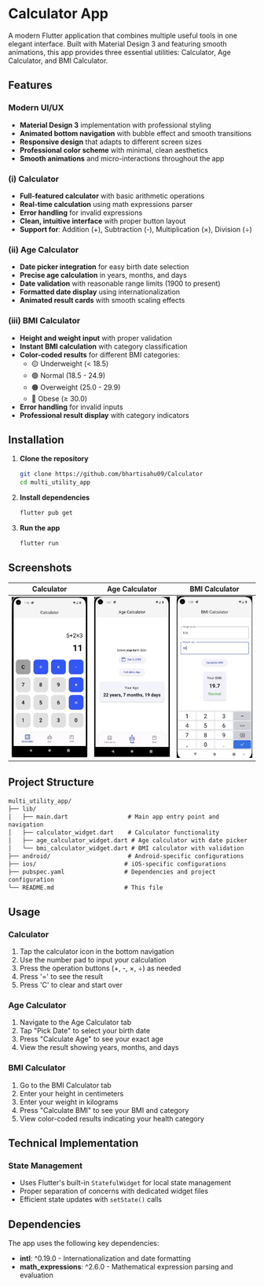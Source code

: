 # Calculator App

A modern Flutter application that combines multiple useful tools in one elegant interface. Built with Material Design 3 and featuring smooth animations, this app provides three essential utilities: Calculator, Age Calculator, and BMI Calculator.

## Features

### Modern UI/UX
- **Material Design 3** implementation with professional styling
- **Animated bottom navigation** with bubble effect and smooth transitions
- **Responsive design** that adapts to different screen sizes
- **Professional color scheme** with minimal, clean aesthetics
- **Smooth animations** and micro-interactions throughout the app

### (i) Calculator
- **Full-featured calculator** with basic arithmetic operations
- **Real-time calculation** using math expressions parser
- **Error handling** for invalid expressions
- **Clean, intuitive interface** with proper button layout
- **Support for**: Addition (+), Subtraction (-), Multiplication (×), Division (÷)

### (ii) Age Calculator
- **Date picker integration** for easy birth date selection
- **Precise age calculation** in years, months, and days
- **Date validation** with reasonable range limits (1900 to present)
- **Formatted date display** using internationalization
- **Animated result cards** with smooth scaling effects

### (iii) BMI Calculator
- **Height and weight input** with proper validation
- **Instant BMI calculation** with category classification
- **Color-coded results** for different BMI categories:
  - 🟡 Underweight (< 18.5)
  - 🟢 Normal (18.5 - 24.9)
  - 🟠 Overweight (25.0 - 29.9)
  - 🔴 Obese (≥ 30.0)
- **Error handling** for invalid inputs
- **Professional result display** with category indicators

## Installation

1. **Clone the repository**
   ```bash
   git clone https://github.com/bhartisahu09/Calculator
   cd multi_utility_app
   ```

2. **Install dependencies**
   ```bash
   flutter pub get
   ```

3. **Run the app**
   ```bash
   flutter run
   ```

## Screenshots

| Calculator | Age Calculator | BMI Calculator |
|:---:|:---:|:---:|
|<img src="assets/screenshots/calculator.png" width="300"> | <img src="assets/screenshots/age_calculator.png" width="300"> | <img src="assets/screenshots/bmi_calculator.png" width="300"> |

## Project Structure

```
multi_utility_app/
├── lib/
│   ├── main.dart                 # Main app entry point and navigation
│   ├── calculator_widget.dart    # Calculator functionality
│   ├── age_calculator_widget.dart # Age calculator with date picker
│   └── bmi_calculator_widget.dart # BMI calculator with validation
├── android/                      # Android-specific configurations
├── ios/                         # iOS-specific configurations
├── pubspec.yaml                 # Dependencies and project configuration
└── README.md                    # This file
```

## Usage

### Calculator
1. Tap the calculator icon in the bottom navigation
2. Use the number pad to input your calculation
3. Press the operation buttons (+, -, ×, ÷) as needed
4. Press '=' to see the result
5. Press 'C' to clear and start over

### Age Calculator
1. Navigate to the Age Calculator tab
2. Tap "Pick Date" to select your birth date
3. Press "Calculate Age" to see your exact age
4. View the result showing years, months, and days

### BMI Calculator
1. Go to the BMI Calculator tab
2. Enter your height in centimeters
3. Enter your weight in kilograms
4. Press "Calculate BMI" to see your BMI and category
5. View color-coded results indicating your health category

## Technical Implementation

### State Management
- Uses Flutter's built-in `StatefulWidget` for local state management
- Proper separation of concerns with dedicated widget files
- Efficient state updates with `setState()` calls

## Dependencies

The app uses the following key dependencies:

- **intl**: ^0.19.0 - Internationalization and date formatting
- **math_expressions**: ^2.6.0 - Mathematical expression parsing and evaluation
